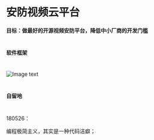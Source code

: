# 安防视频云平台

#### 目标：做最好的开源视频安防平台，降低中小厂商的开发门槛
#
#### 软件框架
#
![Image text](https://github.com/debugger999/videoCloudPlatform/blob/master/img/arch.jpg)
#
#### 自留地
#
180526：

编程极简主义，其实是一种代码洁癖；
